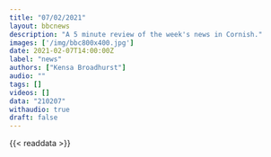 ```yaml
---
title: "07/02/2021"
layout: bbcnews
description: "A 5 minute review of the week's news in Cornish."
images: ['/img/bbc800x400.jpg']
date: 2021-02-07T14:00:00Z
label: "news"
authors: ["Kensa Broadhurst"]
audio: ""
tags: []
videos: []
data: "210207"
withaudio: true
draft: false
---
```

{{< readdata >}}
